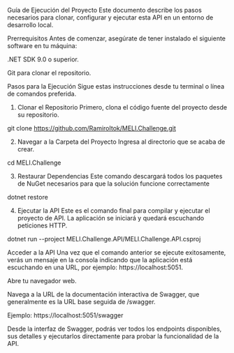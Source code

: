 Guía de Ejecución del Proyecto
Este documento describe los pasos necesarios para clonar, configurar y ejecutar esta API en un entorno de desarrollo local.

Prerrequisitos
Antes de comenzar, asegúrate de tener instalado el siguiente software en tu máquina:

.NET SDK 9.0 o superior.

Git para clonar el repositorio.

Pasos para la Ejecución
Sigue estas instrucciones desde tu terminal o línea de comandos preferida.

1. Clonar el Repositorio
Primero, clona el código fuente del proyecto desde su repositorio.

git clone https://github.com/RamiroItok/MELI.Challenge.git

2. Navegar a la Carpeta del Proyecto
Ingresa al directorio que se acaba de crear.

cd MELI.Challenge

3. Restaurar Dependencias
Este comando descargará todos los paquetes de NuGet necesarios para que la solución funcione correctamente

dotnet restore

4. Ejecutar la API
Este es el comando final para compilar y ejecutar el proyecto de API. La aplicación se iniciará y quedará escuchando peticiones HTTP.

dotnet run --project MELI.Challenge.API/MELI.Challenge.API.csproj

Acceder a la API
Una vez que el comando anterior se ejecute exitosamente, verás un mensaje en la consola indicando que la aplicación está escuchando en una URL, por ejemplo: https://localhost:5051.

Abre tu navegador web.

Navega a la URL de la documentación interactiva de Swagger, que generalmente es la URL base seguida de /swagger.

Ejemplo: https://localhost:5051/swagger

Desde la interfaz de Swagger, podrás ver todos los endpoints disponibles, sus detalles y ejecutarlos directamente para probar la funcionalidad de la API.
